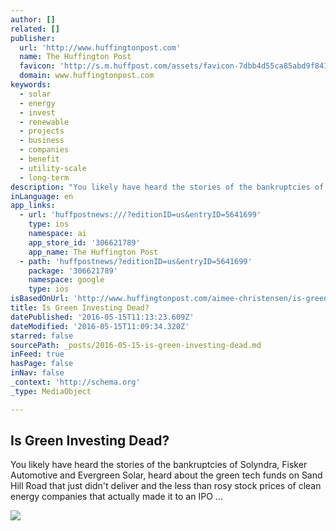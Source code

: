```yaml
---
author: []
related: []
publisher:
  url: 'http://www.huffingtonpost.com'
  name: The Huffington Post
  favicon: 'http://s.m.huffpost.com/assets/favicon-7dbb4d55ca85abd9f84197a1c3525e38.ico'
  domain: www.huffingtonpost.com
keywords:
  - solar
  - energy
  - invest
  - renewable
  - projects
  - business
  - companies
  - benefit
  - utility-scale
  - long-term
description: "You likely have heard the stories of the bankruptcies of Solyndra, Fisker Automotive and Evergreen Solar, heard about the green tech funds on Sand Hill Road that just didn't deliver and the less than rosy stock prices of clean energy companies that actually made it to an IPO ..."
inLanguage: en
app_links:
  - url: 'huffpostnews:///?editionID=us&entryID=5641699'
    type: ios
    namespace: ai
    app_store_id: '306621789'
    app_name: The Huffington Post
  - path: 'huffpostnews/?editionID=us&entryID=5641699'
    package: '306621789'
    namespace: google
    type: ios
isBasedOnUrl: 'http://www.huffingtonpost.com/aimee-christensen/is-green-investing-dead_b_5641699.html'
title: Is Green Investing Dead?
datePublished: '2016-05-15T11:13:23.609Z'
dateModified: '2016-05-15T11:09:34.320Z'
starred: false
sourcePath: _posts/2016-05-15-is-green-investing-dead.md
inFeed: true
hasPage: false
inNav: false
_context: 'http://schema.org'
_type: MediaObject

---
```

<article style=""><h1>Is Green Investing Dead?</h1><p>You likely have heard the stories of the bankruptcies of Solyndra, Fisker Automotive and Evergreen Solar, heard about the green tech funds on Sand Hill Road that just didn't deliver and the less than rosy stock prices of clean energy companies that actually made it to an IPO ...</p><img src="http://i.huffpost.com/gen/1943446/images/o-GREEN-ENERGY-facebook.jpg" /></article>